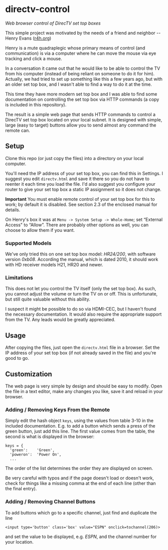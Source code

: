 
# directv-control
*Web browser control of DirecTV set top boxes*

This simple project was motivated by the needs of a friend and neighbor -- Henry Evans ([r4h.org](http://r4h.org))

Henry is a mute quadraplegic whose primary means of control (and communication) is via a computer where he can move the mouse via eye tracking and click a mouse.

In a conversation it came out that he would like to be able to control the TV from his computer (instead of being reliant on someone to do it for him).  Actually, we had tried to set up something like this a few years ago, but with an older set top box, and I wasn't able to find a way to do it at the time.

This time they have more modern set top box and I was able to find some documentation on controlling the set top box via HTTP commands (a copy is included in this repository).

The result is a simple web page that sends HTTP commands to control a DirecTV set top box located on your local subnet.  It is designed with simple, large (easy to target) buttons allow you to send almost any command the remote can.

## Setup

Clone this repo (or just copy the files) into a directory on your local computer.

You'll need the IP address of your set top box, you can find this in Settings.  I suggest you edit ``directv.html`` and save it there so you do not have to reenter it each time you load the file.  I'd also suggest you configure your router to give your set top box a static IP assignment so it does not change.

**Important**  You must enable remote control of your set top box for this to work; by default it is disabled.  See section 2.3 of the enclosed manual for details.

On Henry's box it was at ``Menu -> System Setup -> Whole-Home``; set “External Access" to “Allow”.  There are probably other options as well, you can choose to allow them if you want.

### Supported Models
We've only tried this on one set top box model: *HR24/200*, with software version *0xb08*.  According the manual, which is dated 2010, it should work with HD receiver models H21, HR20 and newer.

### Limitations
This does not let you control the TV itself (only the set top box).  As such, you cannot adjust the volume or turn the TV on or off.  This is unfortunate, but still quite valuable without this ability.

I suspect it might be possible to do so via HDMI-CEC, but I haven't found the necessary documentation.  It would also require the appropriate support from the TV.  Any leads would be greatly appreciated.

## Usage
After copying the files, just open the ``directv.html`` file in a browser. Set the IP address of your set top box (if not already saved in the file) and you're good to go.

## Customization

The web page is very simple by design and should be easy to modify.  Open the file in a text editor, make any changes you like, save it and reload in your browser.

### Adding / Removing Keys From the Remote
Simply edit the hash object ``keys``, using the values from table 3-10 in the included documentation.  E.g. to add a button which sends a press of the green button, just add this line.  The first value comes from the table, the second is what is displayed in the browser:

```
keys = {
  'green':    'Green',
  'poweron':  'Power On',
  ...  

```
The order of the list determines the order they are displayed on screen.

Be very careful with typos and if the page doesn't load or doesn't work, check for things like a missing comma at the end of each line (other than the final entry).

### Adding / Removing Channel Buttons
To add buttons which go to a specific channel, just find and duplicate the line

```
<input type='button' class='box' value="ESPN" onclick=tochannel(206)>
```

and set the value to be displayed, e.g. *ESPN*, and the channel number for your location.

